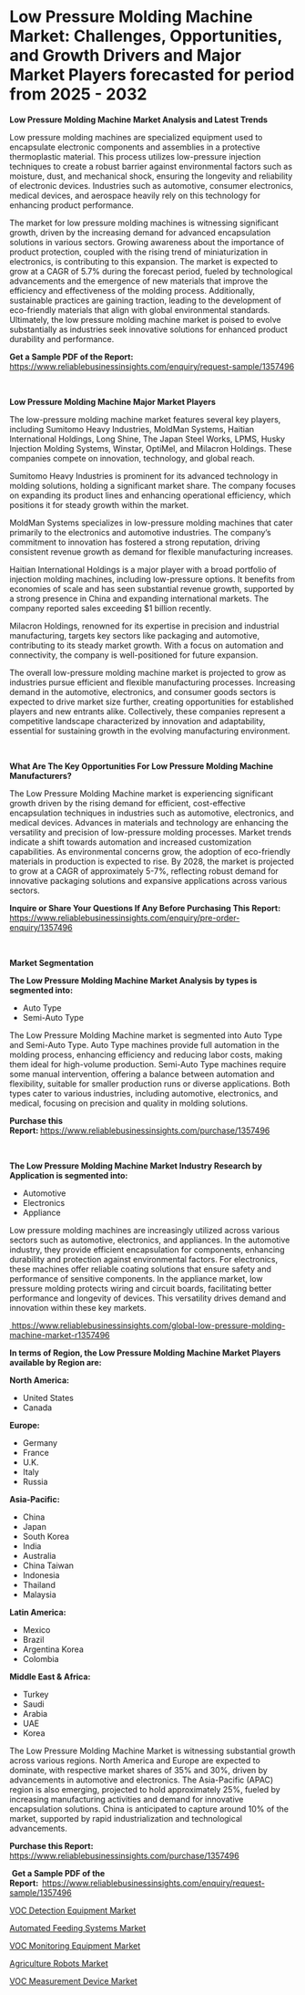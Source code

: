 <p><h1>Low Pressure Molding Machine Market: Challenges, Opportunities, and Growth Drivers and Major Market Players forecasted for period from 2025 - 2032</h1></p><p><strong>Low Pressure Molding Machine Market Analysis and Latest Trends</strong></p>
<p><p>Low pressure molding machines are specialized equipment used to encapsulate electronic components and assemblies in a protective thermoplastic material. This process utilizes low-pressure injection techniques to create a robust barrier against environmental factors such as moisture, dust, and mechanical shock, ensuring the longevity and reliability of electronic devices. Industries such as automotive, consumer electronics, medical devices, and aerospace heavily rely on this technology for enhancing product performance.</p><p>The market for low pressure molding machines is witnessing significant growth, driven by the increasing demand for advanced encapsulation solutions in various sectors. Growing awareness about the importance of product protection, coupled with the rising trend of miniaturization in electronics, is contributing to this expansion. The market is expected to grow at a CAGR of 5.7% during the forecast period, fueled by technological advancements and the emergence of new materials that improve the efficiency and effectiveness of the molding process. Additionally, sustainable practices are gaining traction, leading to the development of eco-friendly materials that align with global environmental standards. Ultimately, the low pressure molding machine market is poised to evolve substantially as industries seek innovative solutions for enhanced product durability and performance.</p></p>
<p><strong>Get a Sample PDF of the Report:&nbsp;</strong> <a href="https://www.reliablebusinessinsights.com/enquiry/request-sample/1357496?utm_campaign=1106&utm_medium=2&utm_source=Github&utm_content=ia&utm_term=16022025&utm_id=low-pressure-molding-machine">https://www.reliablebusinessinsights.com/enquiry/request-sample/1357496</a></p>
<p>&nbsp;</p>
<p><strong>Low Pressure Molding Machine Major Market Players</strong></p>
<p><p>The low-pressure molding machine market features several key players, including Sumitomo Heavy Industries, MoldMan Systems, Haitian International Holdings, Long Shine, The Japan Steel Works, LPMS, Husky Injection Molding Systems, Winstar, OptiMel, and Milacron Holdings. These companies compete on innovation, technology, and global reach.</p><p>Sumitomo Heavy Industries is prominent for its advanced technology in molding solutions, holding a significant market share. The company focuses on expanding its product lines and enhancing operational efficiency, which positions it for steady growth within the market.</p><p>MoldMan Systems specializes in low-pressure molding machines that cater primarily to the electronics and automotive industries. The company’s commitment to innovation has fostered a strong reputation, driving consistent revenue growth as demand for flexible manufacturing increases.</p><p>Haitian International Holdings is a major player with a broad portfolio of injection molding machines, including low-pressure options. It benefits from economies of scale and has seen substantial revenue growth, supported by a strong presence in China and expanding international markets. The company reported sales exceeding $1 billion recently.</p><p>Milacron Holdings, renowned for its expertise in precision and industrial manufacturing, targets key sectors like packaging and automotive, contributing to its steady market growth. With a focus on automation and connectivity, the company is well-positioned for future expansion.</p><p>The overall low-pressure molding machine market is projected to grow as industries pursue efficient and flexible manufacturing processes. Increasing demand in the automotive, electronics, and consumer goods sectors is expected to drive market size further, creating opportunities for established players and new entrants alike. Collectively, these companies represent a competitive landscape characterized by innovation and adaptability, essential for sustaining growth in the evolving manufacturing environment.</p></p>
<p>&nbsp;</p>
<p><strong>What Are The Key Opportunities For Low Pressure Molding Machine Manufacturers?</strong></p>
<p><p>The Low Pressure Molding Machine market is experiencing significant growth driven by the rising demand for efficient, cost-effective encapsulation techniques in industries such as automotive, electronics, and medical devices. Advances in materials and technology are enhancing the versatility and precision of low-pressure molding processes. Market trends indicate a shift towards automation and increased customization capabilities. As environmental concerns grow, the adoption of eco-friendly materials in production is expected to rise. By 2028, the market is projected to grow at a CAGR of approximately 5-7%, reflecting robust demand for innovative packaging solutions and expansive applications across various sectors.</p></p>
<p><strong>Inquire or Share Your Questions If Any Before Purchasing This Report:</strong> <a href="https://www.reliablebusinessinsights.com/enquiry/pre-order-enquiry/1357496?utm_campaign=1106&utm_medium=2&utm_source=Github&utm_content=ia&utm_term=16022025&utm_id=low-pressure-molding-machine">https://www.reliablebusinessinsights.com/enquiry/pre-order-enquiry/1357496</a></p>
<p>&nbsp;</p>
<p><strong>Market Segmentation</strong></p>
<p><strong>The Low Pressure Molding Machine Market Analysis by types is segmented into:</strong></p>
<p><ul><li>Auto Type</li><li>Semi-Auto Type</li></ul></p>
<p><p>The Low Pressure Molding Machine market is segmented into Auto Type and Semi-Auto Type. Auto Type machines provide full automation in the molding process, enhancing efficiency and reducing labor costs, making them ideal for high-volume production. Semi-Auto Type machines require some manual intervention, offering a balance between automation and flexibility, suitable for smaller production runs or diverse applications. Both types cater to various industries, including automotive, electronics, and medical, focusing on precision and quality in molding solutions.</p></p>
<p><strong>Purchase this Report:&nbsp;</strong><a href="https://www.reliablebusinessinsights.com/purchase/1357496?utm_campaign=1106&utm_medium=2&utm_source=Github&utm_content=ia&utm_term=16022025&utm_id=low-pressure-molding-machine">https://www.reliablebusinessinsights.com/purchase/1357496</a></p>
<p>&nbsp;</p>
<p><strong>The Low Pressure Molding Machine Market Industry Research by Application is segmented into:</strong></p>
<p><ul><li>Automotive</li><li>Electronics</li><li>Appliance</li></ul></p>
<p><p>Low pressure molding machines are increasingly utilized across various sectors such as automotive, electronics, and appliances. In the automotive industry, they provide efficient encapsulation for components, enhancing durability and protection against environmental factors. For electronics, these machines offer reliable coating solutions that ensure safety and performance of sensitive components. In the appliance market, low pressure molding protects wiring and circuit boards, facilitating better performance and longevity of devices. This versatility drives demand and innovation within these key markets.</p></p>
<p><a href="https://www.reliablebusinessinsights.com/global-low-pressure-molding-machine-market-r1357496?utm_campaign=1106&utm_medium=2&utm_source=Github&utm_content=ia&utm_term=16022025&utm_id=low-pressure-molding-machine">&nbsp;https://www.reliablebusinessinsights.com/global-low-pressure-molding-machine-market-r1357496</a></p>
<p><strong>In terms of Region, the Low Pressure Molding Machine Market Players available by Region are:</strong></p>
<p>
    <p> <strong> North America: </strong>
        <ul>
            <li>United States</li>
            <li>Canada</li>
        </ul>
        </p> 
    <p> <strong> Europe: </strong>
        <ul>
            <li>Germany</li>
            <li>France</li>
            <li>U.K.</li>
            <li>Italy</li>
            <li>Russia</li>
        </ul>
        </p> 
    <p> <strong> Asia-Pacific: </strong>
        <ul>
            <li>China</li>
            <li>Japan</li>
            <li>South Korea</li>
            <li>India</li>
            <li>Australia</li>
            <li>China Taiwan</li>
            <li>Indonesia</li>
            <li>Thailand</li>
            <li>Malaysia</li>
        </ul>
        </p> 
    <p> <strong> Latin America: </strong>
        <ul>
            <li>Mexico</li>
            <li>Brazil</li>
            <li>Argentina Korea</li>
            <li>Colombia</li>
        </ul>
        </p> 
    <p> <strong> Middle East & Africa: </strong>
        <ul>
            <li>Turkey</li>
            <li>Saudi</li>
            <li>Arabia</li>
            <li>UAE</li>
            <li>Korea</li>
        </ul>
    </p>
    </p>
<p><p>The Low Pressure Molding Machine Market is witnessing substantial growth across various regions. North America and Europe are expected to dominate, with respective market shares of 35% and 30%, driven by advancements in automotive and electronics. The Asia-Pacific (APAC) region is also emerging, projected to hold approximately 25%, fueled by increasing manufacturing activities and demand for innovative encapsulation solutions. China is anticipated to capture around 10% of the market, supported by rapid industrialization and technological advancements.</p></p>
<p><strong>Purchase this Report: </strong><a href="https://www.reliablebusinessinsights.com/purchase/1357496?utm_campaign=1106&utm_medium=2&utm_source=Github&utm_content=ia&utm_term=16022025&utm_id=low-pressure-molding-machine">https://www.reliablebusinessinsights.com/purchase/1357496</a></p>
<p>&nbsp;<strong>Get a Sample PDF of the Report:&nbsp;&nbsp;</strong><a href="https://www.reliablebusinessinsights.com/enquiry/request-sample/1357496?utm_campaign=1106&utm_medium=2&utm_source=Github&utm_content=ia&utm_term=16022025&utm_id=low-pressure-molding-machine">https://www.reliablebusinessinsights.com/enquiry/request-sample/1357496</a></p>
<p><strong></strong></p>
<p><p><a href="https://github.com/vengatsabibu/Market-Research-Report-List-1/blob/main/voc-detection-equipment-market.md?utm_campaign=1106&utm_medium=2&utm_source=Github&utm_content=ia&utm_term=16022025&utm_id=low-pressure-molding-machine">VOC Detection Equipment Market</a></p><p><a href="https://github.com/doljanzwald/Market-Research-Report-List-1/blob/main/automated-feeding-systems-market.md?utm_campaign=1106&utm_medium=2&utm_source=Github&utm_content=ia&utm_term=16022025&utm_id=low-pressure-molding-machine">Automated Feeding Systems Market</a></p><p><a href="https://github.com/sefathlehki/Market-Research-Report-List-1/blob/main/voc-monitoring-equipment-market.md?utm_campaign=1106&utm_medium=2&utm_source=Github&utm_content=ia&utm_term=16022025&utm_id=low-pressure-molding-machine">VOC Monitoring Equipment Market</a></p><p><a href="https://github.com/aqharimbugua3/Market-Research-Report-List-1/blob/main/agriculture-robots-market.md?utm_campaign=1106&utm_medium=2&utm_source=Github&utm_content=ia&utm_term=16022025&utm_id=low-pressure-molding-machine">Agriculture Robots Market</a></p><p><a href="https://github.com/rianttegang/Market-Research-Report-List-1/blob/main/voc-measurement-device-market.md?utm_campaign=1106&utm_medium=2&utm_source=Github&utm_content=ia&utm_term=16022025&utm_id=low-pressure-molding-machine">VOC Measurement Device Market</a></p></p>